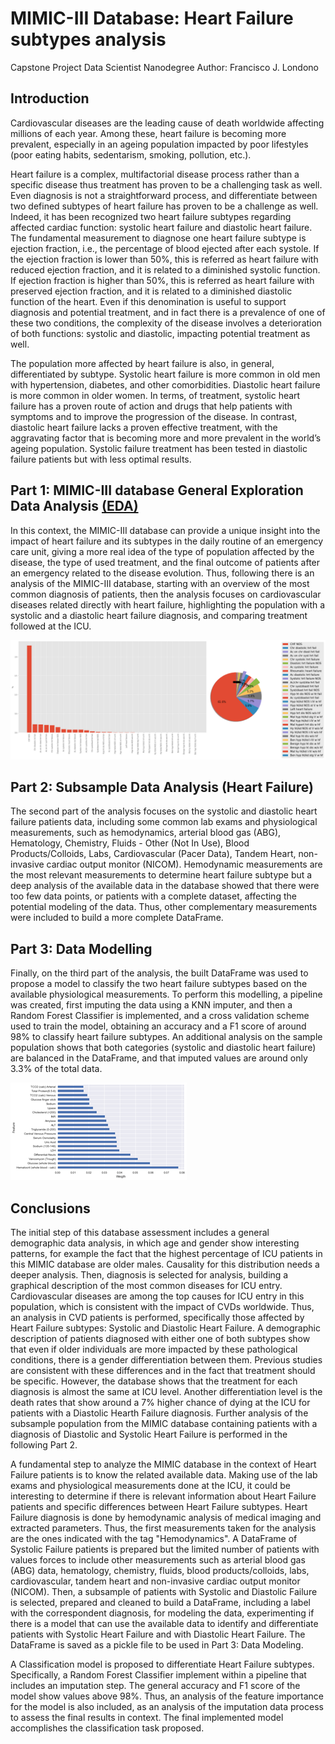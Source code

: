 # MIMIC-III Database: Heart Failure subtypes analysis
Capstone Project
Data Scientist Nanodegree
Author: Francisco J. Londono


## Introduction
Cardiovascular diseases are the leading cause of death worldwide affecting millions of each year. Among these, heart failure is becoming more prevalent, especially in an ageing population impacted by poor lifestyles (poor eating habits, sedentarism, smoking, pollution, etc.).

Heart failure is a complex, multifactorial disease process rather than a specific disease thus treatment has proven to be a challenging task as well. Even diagnosis is not a straightforward process, and differentiate between two defined subtypes of heart failure has proven to be a challenge as well. Indeed, it has been recognized two heart failure subtypes regarding affected cardiac function: systolic heart failure and diastolic heart failure. The fundamental measurement to diagnose one heart failure subtype is ejection fraction, i.e., the percentage of blood ejected after each systole. If the ejection fraction is lower than 50%, this is referred as heart failure with reduced ejection fraction, and it is related to a diminished systolic function. If ejection fraction is higher than 50%, this is referred as heart failure with preserved ejection fraction, and it is related to a diminished diastolic function of the heart. Even if this denomination is useful to support diagnosis and potential treatment, and in fact there is a prevalence of one of these two conditions, the complexity of the disease involves a deterioration of both functions: systolic and diastolic, impacting potential treatment as well.

The population more affected by heart failure is also, in general, differentiated by subtype. Systolic heart failure is more common in old men with hypertension, diabetes, and other comorbidities. Diastolic heart failure is more common in older women. In terms, of treatment, systolic heart failure has a proven route of action and drugs that help patients with symptoms and to improve the progression of the disease. In contrast, diastolic heart failure lacks a proven effective treatment, with the aggravating factor that is becoming more and more prevalent in the world’s ageing population. Systolic failure treatment has been tested in diastolic failure patients but with less optimal results. 

## Part 1: MIMIC-III database General Exploration Data Analysis [(EDA)](https://github.com/franciscoj-londonoh/MIMIC_II_HF-Analysis/blob/main/Part1_MIMICdatabaseEDA.ipynb)
In this context, the MIMIC-III database can provide a unique insight into the impact of heart failure and its subtypes in the daily routine of an emergency care unit, giving a more real idea of the type of population affected by the disease, the type of used treatment, and the final outcome of patients after an emergency related to the disease evolution. Thus, following there is an analysis of the MIMIC-III database, starting with an overview of the most common diagnosis of patients, then the analysis focuses on cardiovascular diseases related directly with heart failure, highlighting the population with a systolic and a diastolic heart failure diagnosis, and comparing treatment followed at the ICU. 

![EDA_HF](https://github.com/franciscoj-londonoh/MIMIC_II_HF-Analysis/blob/main/Images/3DiagnosisHF.png)

## Part 2: Subsample Data Analysis (Heart Failure)
The second part of the analysis focuses on the systolic and diastolic heart failure patients data, including some common lab exams and physiological measurements, such as hemodynamics, arterial blood gas (ABG), Hematology, Chemistry, Fluids - Other (Not In Use), Blood Products/Colloids, Labs, Cardiovascular (Pacer Data), Tandem Heart, non-invasive cardiac output monitor (NICOM). Hemodynamic measurements are the most relevant measurements to determine heart failure subtype but a deep analysis of the available data in the database showed that there were too few data points, or patients with a complete dataset, affecting the potential modeling of the data. Thus, other complementary measurements were included to build a more complete DataFrame. 

## Part 3: Data Modelling
Finally, on the third part of the analysis, the built DataFrame was used to propose a model to classify the two heart failure subtypes based on the available physiological measurements. To perform this modelling, a pipeline was created, first imputing the data using a KNN imputer, and then a Random Forest Classifier is implemented, and a cross validation scheme used to train the model, obtaining an accuracy and a F1 score of around 98% to classify heart failure subtypes. An additional analysis on the sample population shows that both categories (systolic and diastolic heart failure) are balanced in the DataFrame, and that imputed values are around only 3.3% of the total data.

![MIMIC_HF_Modelling](https://github.com/franciscoj-londonoh/MIMIC_II_HF-Analysis/blob/main/Images/6Features.png)

## Conclusions
The initial step of this database assessment includes a general demographic data analysis, in which age and gender show interesting patterns, for example the fact that the highest percentage of ICU patients in this MIMIC database are older males. Causality for this distribution needs a deeper analysis. Then, diagnosis is selected for analysis, building a graphical description of the most common diseases for ICU entry. Cardiovascular diseases are among the top causes for ICU entry in this population, which is consistent with the impact of CVDs worldwide. Thus, an analysis in CVD patients is performed, specifically those affected by Heart Failure subtypes: Systolic and Diastolic Heart Failure. A demographic description of patients diagnosed with either one of both subtypes show that even if older individuals are more impacted by these pathological conditions, there is a gender differentiation between them. Previous studies are consistent with these differences and in the fact that treatment should be specific. However, the database shows that the treatment for each diagnosis is almost the same at ICU level. Another differentiation level is the death rates that show around a 7% higher chance of dying at the ICU for patients with a Diastolic Hearth Failure diagnosis. Further analysis of the subsample population from the MIMIC database containing patients with a diagnosis of Diastolic and Systolic Heart Failure is performed in the following Part 2.

A fundamental step to analyze the MIMIC database in the context of Heart Failure patients is to know the related available data. Making use of the lab exams and physiological measurements done at the ICU, it could be interesting to determine if there is relevant information about Heart Failure patients and specific differences between Heart Failure subtypes. Heart Failure diagnosis is done by hemodynamic analysis of medical imaging and extracted parameters. Thus, the first measurements taken for the analysis are the ones indicated with the tag "Hemodynamics". A DataFrame of Systolic Failure patients is prepared but the limited number of patients with values forces to include other measurements such as arterial blood gas (ABG) data, hematology, chemistry, fluids, blood products/colloids, labs, cardiovascular, tandem heart and non-invasive cardiac output monitor (NICOM). Then, a subsample of patients with Systolic and Diastolic Failure is selected, prepared and cleaned to build a DataFrame, including a label with the correspondent diagnosis, for modeling the data, experimenting if there is a model that can use the available data to identify and differentiate patients with Systolic Heart Failure and with Diastolic Heart Failure. The DataFrame is saved as a pickle file to be used in Part 3: Data Modeling.

A Classification model is proposed to differentiate Heart Failure subtypes. Specifically, a Random Forest Classifier implement within a pipeline that includes an imputation step. The general accuracy and F1 score of the model show values above 98%. Thus, an analysis of the feature importance for the model is also included, as an analysis of the imputation data process to assess the final results in context. The final implemented model accomplishes the classification task proposed.


